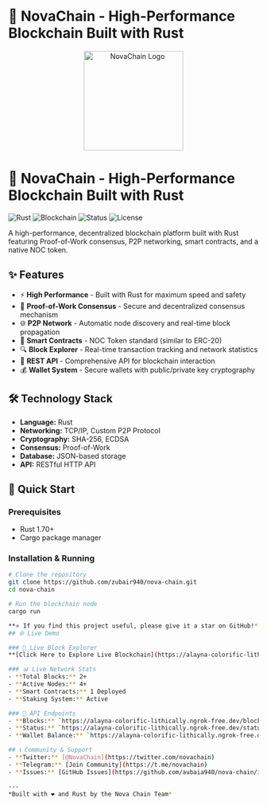 # 🚀 NovaChain - High-Performance Blockchain Built with Rust
<p align="center">
  <img src="images/logo.png" alt="NovaChain Logo" width="200">
</p>

# 🚀 NovaChain - High-Performance Blockchain Built with Rust


![Rust](https://img.shields.io/badge/Rust-1.70+-orange)
![Blockchain](https://img.shields.io/badge/Blockchain-PoW-green)
![Status](https://img.shields.io/badge/Status-Mainnet%20Ready-brightgreen)
![License](https://img.shields.io/badge/License-MIT-blue)

A high-performance, decentralized blockchain platform built with Rust featuring Proof-of-Work consensus, P2P networking, smart contracts, and a native NOC token.

## ✨ Features

- ⚡ **High Performance** - Built with Rust for maximum speed and safety
- 🔗 **Proof-of-Work Consensus** - Secure and decentralized consensus mechanism
- 🌐 **P2P Network** - Automatic node discovery and real-time block propagation
- 💼 **Smart Contracts** - NOC Token standard (similar to ERC-20)
- 🔍 **Block Explorer** - Real-time transaction tracking and network statistics
- 📱 **REST API** - Comprehensive API for blockchain interaction
- 💰 **Wallet System** - Secure wallets with public/private key cryptography

## 🛠️ Technology Stack

- **Language:** Rust
- **Networking:** TCP/IP, Custom P2P Protocol
- **Cryptography:** SHA-256, ECDSA
- **Consensus:** Proof-of-Work
- **Database:** JSON-based storage
- **API:** RESTful HTTP API

## 🚀 Quick Start

### Prerequisites
- Rust 1.70+
- Cargo package manager

### Installation & Running

```bash
# Clone the repository
git clone https://github.com/zubair940/nova-chain.git
cd nova-chain

# Run the blockchain node
cargo run

**⭐ If you find this project useful, please give it a star on GitHub!**
## 🌐 Live Demo

### 🚀 Live Block Explorer
**[Click Here to Explore Live Blockchain](https://alayna-colorific-lithically.ngrok-free.dev/explorer)**

### 📊 Live Network Stats
- **Total Blocks:** 2+
- **Active Nodes:** 4+ 
- **Smart Contracts:** 1 Deployed
- **Staking System:** Active

### 🔗 API Endpoints
- **Blocks:** `https://alayna-colorific-lithically.ngrok-free.dev/blocks`
- **Status:** `https://alayna-colorific-lithically.ngrok-free.dev/status`
- **Wallet Balance:** `https://alayna-colorific-lithically.ngrok-free.dev/wallet/balance`

## 📞 Community & Support
- **Twitter:** [@NovaChain](https://twitter.com/novachain)
- **Telegram:** [Join Community](https://t.me/novachain)
- **Issues:** [GitHub Issues](https://github.com/aubaia940/nova-chain/issues)

---
*Built with ❤️ and Rust by the Nova Chain Team*
